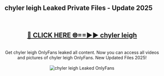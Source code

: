 <h2>chyler leigh Leaked Private Files - Update 2025</h2>
<br>
<div align="center">
<h2><a href="https://cliphot.my.id/chyler_leigh" rel="nofollow">🔴 CLICK HERE 🌐==►► chyler leigh</a></h2>
<br>
Get chyler leigh OnlyFans leaked all content. Now you can access all videos and pictures of chyler leigh OnlyFans. New Updated Files 2025!
<br>
<br>
<a href="https://cliphot.my.id/chyler_leigh" rel="nofollow" data-target="animated-image.originalLink"><img src="https://i.ibb.co.com/WyWwxjT/player-gif2.gif" alt="chyler leigh Leaked OnlyFans" style="max-width: 100%; display: inline-block;" data-target="animated-image.originalImage"></a>
</div>
<br>